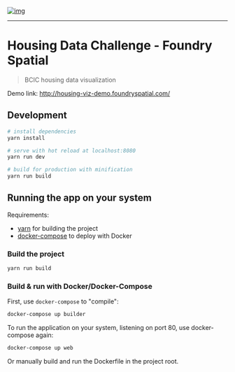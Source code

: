 [![img](https://img.shields.io/badge/Lifecycle-Retired-d45500)](https://github.com/bcgov/repomountie/blob/master/doc/lifecycle-badges.md)

---

# Housing Data Challenge - Foundry Spatial

> BCIC housing data visualization

Demo link: http://housing-viz-demo.foundryspatial.com/

## Development

``` bash
# install dependencies
yarn install

# serve with hot reload at localhost:8080
yarn run dev

# build for production with minification
yarn run build
```

## Running the app on your system

Requirements:

- [yarn](https://yarnpkg.com/) for building the project
- [docker-compose](https://www.docker.com/) to deploy with Docker

### Build the project

``` bash
yarn run build
```

### Build & run with Docker/Docker-Compose

First, use `docker-compose` to "compile":

``` bash
docker-compose up builder
```

To run the application on your system, listening on port 80, use docker-compose again:

``` bash
docker-compose up web
```

Or manually build and run the Dockerfile in the project root.
